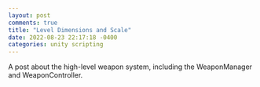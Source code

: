 ```yaml
---
layout: post
comments: true
title: "Level Dimensions and Scale"
date: 2022-08-23 22:17:18 -0400
categories: unity scripting
---
```

A post about the high-level weapon system, including the WeaponManager and WeaponController.
